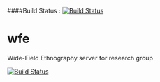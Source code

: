 ####Build Status : [![Build Status](https://travis-ci.org/wide-field-ethnography/wfe.svg?branch=master)](https://travis-ci.org/wide-field-ethnography/wfe)

# wfe
Wide-Field Ethnography server for research group

[![Build Status](https://api.travis-ci.org/wide-field-ethnography/wfe.svg?branch=master)](https://travis-ci.org/wide-field-ethnography/wfe)
